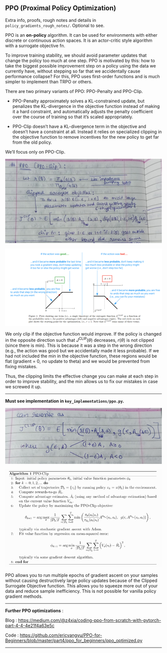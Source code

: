 ## PPO (Proximal Policy Optimization)

Extra info, proofs, rough notes and details in `policy_gradients_rough_notes/`. Optional to see.

PPO is an **on-policy** algorithm. It can be used for environments with either discrete or continuous action spaces. It is an actor-critic style algorithm with a surrogate objective fn.

To improve training stability, we should avoid parameter updates that change the policy too much at one step. PPO is motivated by this: how to take the biggest possible improvement step on a policy using the data we currently have, without stepping so far that we accidentally cause performance collapse? For this, PPO uses first-order functions and is much simpler to implement than TRPO or others.

There are two primary variants of PPO: PPO-Penalty and PPO-Clip.

- PPO-Penalty approximately solves a KL-constrained update, but penalizes the KL-divergence in the objective function instead of making it a hard constraint, and automatically adjusts the penalty coefficient over the course of training so that it’s scaled appropriately.

- PPO-Clip doesn’t have a KL-divergence term in the objective and doesn’t have a constraint at all. Instead it relies on specialized clipping in the objective function to remove incentives for the new policy to get far from the old policy.

We’ll focus only on PPO-Clip.

![](img/image-30.jpg)

![](img/image-7.png)

We only clip if the objective function would
improve. If the policy is changed in the opposite direction such that $J^{\text{CLIP}}(\theta)$ decreases, $r(\theta)$ is not clipped (since there is min). This is because it was a step in the wrong direction (e.g., the action was good but we accidentally made it less probable). If we had not included the min in the objective function, these regions would be flat (gradient = 0, no update to theta) and we would be prevented from fixing mistakes.

Thus, the clipping limits the effective change you can make at each step in order to improve stability, and the min allows us to fix our mistakes in case we screwed it up.

---

**Must see implementation in `key_implementations/ppo.py`.**

![](img/image-31.jpg)

![](img/image-10.png)

PPO allows you to run multiple epochs of gradient ascent on your samples without causing destructively large policy updates because of the Clipped Surrogate Objective function. This allows you to squeeze more out of your data and reduce sample inefficiency. This is not possible for vanilla policy gradient methods.

---

**Further PPO optimizations** :

Blog : https://medium.com/@z4xia/coding-ppo-from-scratch-with-pytorch-part-4-4-4e21f4a63e5c

Code : https://github.com/ericyangyu/PPO-for-Beginners/blob/master/part4/ppo_for_beginners/ppo_optimized.py

---